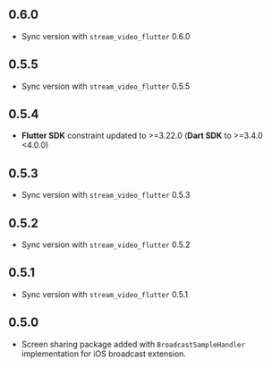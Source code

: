 ## 0.6.0
* Sync version with `stream_video_flutter` 0.6.0

## 0.5.5
* Sync version with `stream_video_flutter` 0.5.5

## 0.5.4
* **Flutter SDK** constraint updated to >=3.22.0 (**Dart SDK** to >=3.4.0 <4.0.0)

## 0.5.3
* Sync version with `stream_video_flutter` 0.5.3

## 0.5.2
* Sync version with `stream_video_flutter` 0.5.2

## 0.5.1
* Sync version with `stream_video_flutter` 0.5.1

## 0.5.0
* Screen sharing package added with `BroadcastSampleHandler` implementation for iOS broadcast extension.